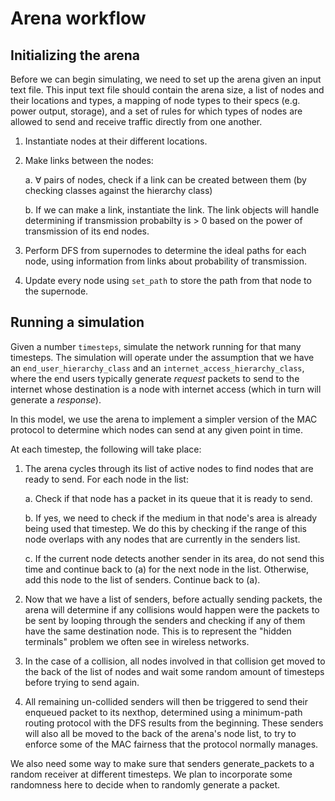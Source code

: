 # Arena workflow

## Initializing the arena

Before we can begin simulating, we need to set up the arena given an input text file. This input text file should contain the arena size, a list of nodes and their locations and types, a mapping of node types to their specs (e.g. power output, storage), and a set of rules for which types of nodes are allowed to send and receive traffic directly from one another.

1. Instantiate nodes at their different locations.
2. Make links between the nodes:

    a. $\forall$ pairs of nodes, check if a link can be created between them (by checking classes against the hierarchy class)

    b. If we can make a link, instantiate the link. The link objects will handle determining if transmission probabilty is > 0 based on the power of transmission of its end nodes.

3. Perform DFS from supernodes to determine the ideal paths for each node, using information from links about probability of transmission.

4. Update every node using `set_path` to store the path from that node to the supernode.

## Running a simulation

Given a number `timesteps`, simulate the network running for that many timesteps. The simulation will operate under the assumption that we have an `end_user_hierarchy_class` and an `internet_access_hierarchy_class`, where the end users typically generate _request_ packets to send to the internet whose destination is a node with internet access (which in turn will generate a _response_).

In this model, we use the arena to implement a simpler version of the MAC protocol to determine which nodes can send at any given point in time.

At each timestep, the following will take place:

1. The arena cycles through its list of active nodes to find nodes that are ready to send. For each node in the list:

    a. Check if that node has a packet in its queue that it is ready to send.

    b. If yes, we need to check if the medium in that node's area is already being used that timestep. We do this by checking if the range of this node overlaps with any nodes that are currently in the senders list. 

    c. If the current node detects another sender in its area, do not send this time and continue back to (a) for the next node in the list. Otherwise, add this node to the list of senders. Continue back to (a).

2. Now that we have a list of senders, before actually sending packets, the arena will determine if any collisions would happen were the packets to be sent by looping through the senders and checking if any of them have the same destination node. This is to represent the "hidden terminals" problem we often see in wireless networks.

3. In the case of a collision, all nodes involved in that collision get moved to the back of the list of nodes and wait some random amount of timesteps before trying to send again.

4. All remaining un-collided senders will then be triggered to send their enqueued packet to its nexthop, determined using a minimum-path routing protocol with the DFS results from the beginning. These senders will also all be moved to the back of the arena's node list, to try to enforce some of the MAC fairness that the protocol normally manages.

We also need some way to make sure that senders generate_packets to a random receiver at different timesteps. We plan to incorporate some randomness here to decide when to randomly generate a packet.


<!-- question -- is it safe to assume each packet takes one timestep to be transmitted????? like prolly right -->